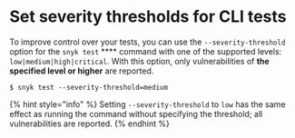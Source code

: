 # Set severity thresholds for CLI tests

To improve control over your tests, you can use the `--severity-threshold` option for the `snyk test` **** command with one of the supported levels: `low|medium|high|critical`. With this option, only vulnerabilities of **the specified level or higher** are reported.

`$ snyk test --severity-threshold=medium`

{% hint style="info" %}
Setting `--severity-threshold` to `low` has the same effect as running the command without specifying the threshold; all vulnerabilities are reported.
{% endhint %}
